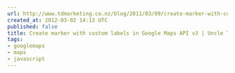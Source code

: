```yaml
---
url: http://www.tdmarketing.co.nz/blog/2011/03/09/create-marker-with-custom-labels-in-google-maps-api-v3/
created_at: 2012-03-02 14:13 UTC
published: false
title: Create marker with custom labels in Google Maps API v3 | Uncle Tomm's blog
tags:
- googlemaps
- maps
- javascript
---
```



